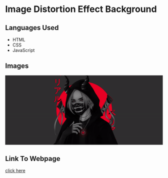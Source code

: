 <h1>Image Distortion Effect Background</h1>
<h2>Languages Used</h2>
<ul>
  <li>HTML</li>
  <li>CSS</li>
  <li>JavaScript</li>
</ul>
<h2>Images</h2>
<img src="img/imagedistrot.gif" />
<h2>Link To Webpage</h2>
<a href="https://goofy-kirch-cb88ce.netlify.app/">click here</a>
